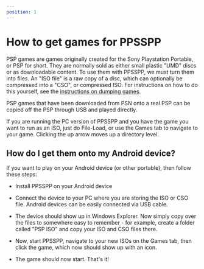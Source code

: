 ```yaml
---
position: 1
---
```

# How to get games for PPSSPP

PSP games are games originally created for the Sony Playstation Portable, or PSP for short. They are normally sold as either small plastic "UMD" discs or as downloadable content. To use them with PPSSPP, we must turn them into files. An "ISO file" is a raw copy of a disc, which can optionally be compressed into a "CSO", or compressed ISO. For instructions on how to do this yourself, see the [instructions on dumping games](/docs/faq).

PSP games that have been downloaded from PSN onto a real PSP can be copied off the PSP through USB and played directly.

If you are running the PC version of PPSSPP and you have the game you want to run as an ISO, just do File-Load, or use the Games tab to navigate to your game. Clicking the up arrow moves up a directory level.

## How do I get them onto my Android device?

If you want to play on your Android device (or other portable), then follow these steps:

* Install PPSSPP on your Android device

* Connect the device to your PC where you are storing the ISO or CSO file. Android devices can be easily connected via USB cable.

* The device should show up in Windows Explorer. Now simply copy over the files to somewhere easy to remember - for example, create a folder called "PSP ISO" and copy your ISO and CSO files there.

* Now, start PPSSPP, navigate to your new ISOs on the Games tab, then click the game, which now should show up with an icon.

* The game should now start. That's it!
